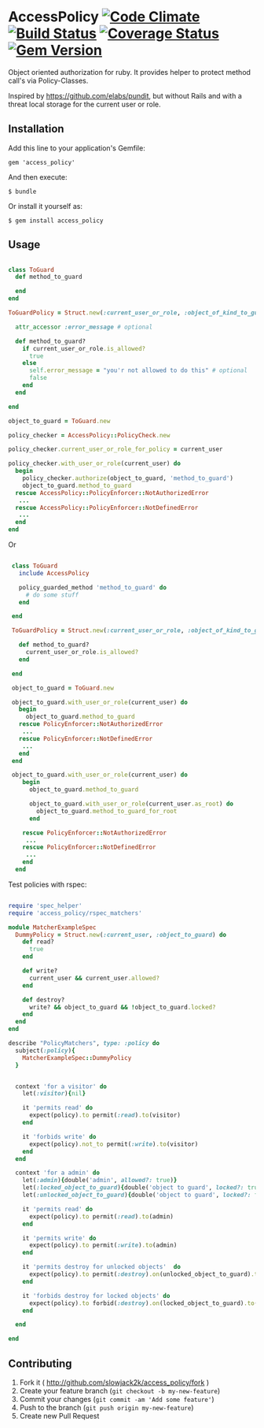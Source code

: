 # AccessPolicy [![Code Climate](https://codeclimate.com/github/slowjack2k/access_policy.png)](https://codeclimate.com/github/slowjack2k/access_policy) [![Build Status](https://travis-ci.org/slowjack2k/access_policy.png?branch=master)](https://travis-ci.org/slowjack2k/access_policy) [![Coverage Status](https://coveralls.io/repos/slowjack2k/access_policy/badge.png?branch=master)](https://coveralls.io/r/slowjack2k/access_policy?branch=master) [![Gem Version](https://badge.fury.io/rb/access_policy.png)](http://badge.fury.io/rb/access_policy)

Object oriented authorization for ruby. It provides helper to
protect method call's via Policy-Classes.

Inspired by https://github.com/elabs/pundit, but without Rails
and with a threat local storage for the current user or role.

## Installation

Add this line to your application's Gemfile:

    gem 'access_policy'

And then execute:

    $ bundle

Or install it yourself as:

    $ gem install access_policy

## Usage

```ruby

class ToGuard
  def method_to_guard

  end
end

ToGuardPolicy = Struct.new(:current_user_or_role, :object_of_kind_to_guard) do

  attr_accessor :error_message # optional

  def method_to_guard?
    if current_user_or_role.is_allowed?
      true
    else
      self.error_message = "you'r not allowed to do this" # optional
      false
    end
  end

end

object_to_guard = ToGuard.new

policy_checker = AccessPolicy::PolicyCheck.new

policy_checker.current_user_or_role_for_policy = current_user

policy_checker.with_user_or_role(current_user) do
  begin
    policy_checker.authorize(object_to_guard, 'method_to_guard')
    object_to_guard.method_to_guard
  rescue AccessPolicy::PolicyEnforcer::NotAuthorizedError
   ...
  rescue AccessPolicy::PolicyEnforcer::NotDefinedError
   ...
  end
end


```

Or

```ruby

 class ToGuard
   include AccessPolicy

   policy_guarded_method 'method_to_guard' do
     # do some stuff
   end

 end

 ToGuardPolicy = Struct.new(:current_user_or_role, :object_of_kind_to_guard) do

   def method_to_guard?
     current_user_or_role.is_allowed?
   end

 end

 object_to_guard = ToGuard.new

 object_to_guard.with_user_or_role(current_user) do
   begin
     object_to_guard.method_to_guard
   rescue PolicyEnforcer::NotAuthorizedError
    ...
   rescue PolicyEnforcer::NotDefinedError
    ...
   end
 end

 object_to_guard.with_user_or_role(current_user) do
    begin
      object_to_guard.method_to_guard

      object_to_guard.with_user_or_role(current_user.as_root) do
        object_to_guard.method_to_guard_for_root
      end

    rescue PolicyEnforcer::NotAuthorizedError
     ...
    rescue PolicyEnforcer::NotDefinedError
     ...
    end
  end


```

Test policies with rspec:

```ruby

require 'spec_helper'
require 'access_policy/rspec_matchers'

module MatcherExampleSpec
  DummyPolicy = Struct.new(:current_user, :object_to_guard) do
    def read?
      true
    end

    def write?
      current_user && current_user.allowed?
    end

    def destroy?
      write? && object_to_guard && !object_to_guard.locked?
    end
  end
end

describe "PolicyMatchers", type: :policy do
  subject(:policy){
    MatcherExampleSpec::DummyPolicy
  }


  context 'for a visitor' do
    let(:visitor){nil}

    it 'permits read' do
      expect(policy).to permit(:read).to(visitor)
    end

    it 'forbids write' do
      expect(policy).not_to permit(:write).to(visitor)
    end
  end

  context 'for a admin' do
    let(:admin){double('admin', allowed?: true)}
    let(:locked_object_to_guard){double('object to guard', locked?: true)}
    let(:unlocked_object_to_guard){double('object to guard', locked?: false)}

    it 'permits read' do
      expect(policy).to permit(:read).to(admin)
    end

    it 'permits write' do
      expect(policy).to permit(:write).to(admin)
    end

    it 'permits destroy for unlocked objects'  do
      expect(policy).to permit(:destroy).on(unlocked_object_to_guard).to(admin)
    end

    it 'forbids destroy for locked objects' do
      expect(policy).to forbid(:destroy).on(locked_object_to_guard).to(admin)
    end

  end

end


```

## Contributing

1. Fork it ( http://github.com/slowjack2k/access_policy/fork )
2. Create your feature branch (`git checkout -b my-new-feature`)
3. Commit your changes (`git commit -am 'Add some feature'`)
4. Push to the branch (`git push origin my-new-feature`)
5. Create new Pull Request
